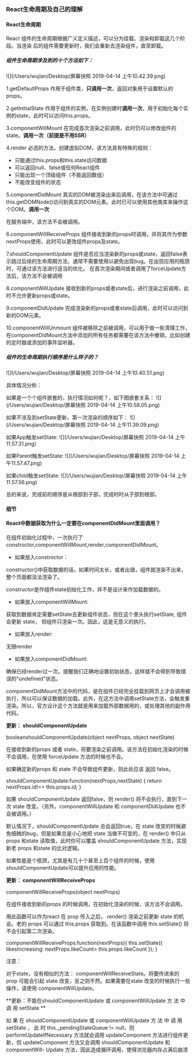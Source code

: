 ### React生命周期及自己的理解
#### React生命周期
React 组件的生命周期根据广义定义描述，可以分为挂载、渲染和卸载这几个阶段。当渲染 后的组件需要更新时，我们会重新去渲染组件，直至卸载。

##### 组件生命周期涉及到的十个方法如下：

![](/Users/wujian/Desktop/屏幕快照 2019-04-14 上午10.42.39.png)

1.getDefaultProps
作用于组件类，**只调用一次**，返回对象用于设置默认的props。

2.getInitialState
作用于组件的实例，在实例创建时**调用一次**，用于初始化每个实例的state，此时可以访问this.props。

3.componentWillMount
在完成首次渲染之前调用，此时仍可以修改组件的state。**调用一次（前提是不用SSR）**

4.render
必选的方法，创建虚拟DOM，该方法具有特殊的规则：

* 只能通过this.props和this.state访问数据
* 可以返回null、false或任何React组件
* 只能出现一个顶级组件（不能返回数组）
* 不能改变组件的状态

5.componentDidMount
真实的DOM被渲染出来后调用，在该方法中可通过this.getDOMNode()访问到真实的DOM元素。此时已可以使用其他类库来操作这个DOM。**调用一次**

在服务端中，该方法不会被调用。

6.componentWillReceiveProps
组件接收到新的props时调用，并将其作为参数nextProps使用，此时可以更改组件props及state。

7.shouldComponentUpdate
组件是否应当渲染新的props或state，返回false表示跳过后续的生命周期方法，通常不需要使用以避免出现bug。在出现应用的瓶颈时，可通过该方法进行适当的优化。
在首次渲染期间或者调用了forceUpdate方法后，该方法不会被调用

8.componentWillUpdate
接收到新的props或者state后，进行渲染之前调用，此时不允许更新props或state。

9.componentDidUpdate
完成渲染新的props或者state后调用，此时可以访问到新的DOM元素。

10.componentWillUnmount
组件被移除之前被调用，可以用于做一些清理工作，在componentDidMount方法中添加的所有任务都需要在该方法中撤销，比如创建的定时器或添加的事件监听器。

##### 组件的生命周期执行顺序是什么样子的？

![](/Users/wujian/Desktop/屏幕快照 2019-04-14 上午10.40.51.png)

具体情况分析：

如果是一个个组件嵌套的，执行情况如何呢？，如下图嵌套关系：
![](/Users/wujian/Desktop/屏幕快照 2019-04-14 上午10.58.05.png)

如果不涉及到setState更新，第一次渲染的顺序如下：
![](/Users/wujian/Desktop/屏幕快照 2019-04-14 上午11.39.09.png)

如果App触发setState:
![](/Users/wujian/Desktop/屏幕快照 2019-04-14 上午11.57.31.png)

如果Parent触发setState:
![](/Users/wujian/Desktop/屏幕快照 2019-04-14 上午11.57.47.png)

如果child触发setState:
![](/Users/wujian/Desktop/屏幕快照 2019-04-14 上午11.57.56.png)

总的来说，完成前的顺序是从根部到子部，完成时时从子部到根部。




#### 细节

#### React中数据获取为什么一定要在componentDidMount里面调用？
在组件初始化过程中，一次执行了constroctor,componentWillMount,render,componentDidMount。

* 如果放入constroctor：

constructor()中获取数据的话，如果时间太长，或者出错，组件就渲染不出来，整个页面都没法渲染了。

constructor是作组件state初绐化工作，并不是设计来作加载数据的。


* 如果放入componentWillMount:


获取到数据肯定需要setState去更新组件状态，但在这个里头执行setState,
组件会更新 state， 但组件只渲染一次。因此，这是无意义的执行。

* 如果放入render:


无限render

* 如果放入componentDidMount:


确保已经render过一次。提醒我们正确地设置初始状态，这样就不会得到导致错误的"undefined"状态。

componentDidMount方法中的代码，是在组件已经完全挂载到网页上才会调用被执行，所以可以保证数据的加载。此外，在这方法中调用setState方法，会触发重渲染。所以，官方设计这个方法就是用来加载外部数据用的，或处理其他的副作用代码。


**更新： shouldComponentUpdate**

booleanshouldComponentUpdate(object nextProps, object nextState)

在接收到新的props 或者 state，将要渲染之前调用。该方法在初始化渲染的时候不会调用，在使用 forceUpdate 方法的时候也不会。

如果确定新的props 和 state 不会导致组件更新，则此处应该 返回 false。

shouldComponentUpdate:function(nextProps,nextState) {
  return nextProps.id!== this.props.id;
}

如果 shouldComponentUpdate 返回false，则 render() 将不会执行，直到下一次 state 改变。（另外，componentWillUpdate 和 componentDidUpdate 也不会被调用。）

默认情况下，shouldComponentUpdate 总会返回true，在 state 改变的时候避免细微的bug，但是如果总是小心地把 state 当做不可变的，在 render() 中只从 props 和state 读取值，此时你可以覆盖 shouldComponentUpdate 方法，实现新老 props 和state 的比对逻辑。

如果性能是个瓶颈，尤其是有几十个甚至上百个组件的时候，使用 shouldComponentUpdate可以提升应用的性能。

**更新： componentWillReceiveProps**

componentWillReceiveProps(object nextProps)

在组件接收到新的props 的时候调用。在初始化渲染的时候，该方法不会调用。

用此函数可以作为react 在 prop 传入之后， render() 渲染之前更新 state 的机会。老的 props 可以通过 this.props 获取到。在该函数中调用 this.setState() 将不会引起第二次渲染。

componentWillReceiveProps:function(nextProps){
  this.setState({
    likesIncreasing: nextProps.likeCount> this.props.likeCount
  });
}

注意：

对于state，没有相似的方法： componentWillReceiveState。将要传进来的 prop 可能会引起 state 改变，反之则不然。如果需要在state 改变的时候执行一些操作，请使用 componentWillUpdate。

**更新：不能在shouldComponentUpdate 或 componentWillUpdate 方 法 中 调 用 setState **

如 果 在 shouldComponentUpdate 或 componentWillUpdate 方 法 中 调 用 setState ， 此 时 this._pendingStateQueue != null，则 performUpdateIfNecessary 方法就会调用 updateComponent 方法进行组件更新，但 updateComponent 方法又会调用 shouldComponentUpdate 和 componentWill- Update 方法，因此造成循环调用，使得浏览器内存占满后崩溃